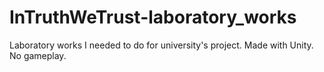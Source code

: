 # InTruthWeTrust-laboratory_works
Laboratory works I needed to do for university's project. Made with Unity. No gameplay.
